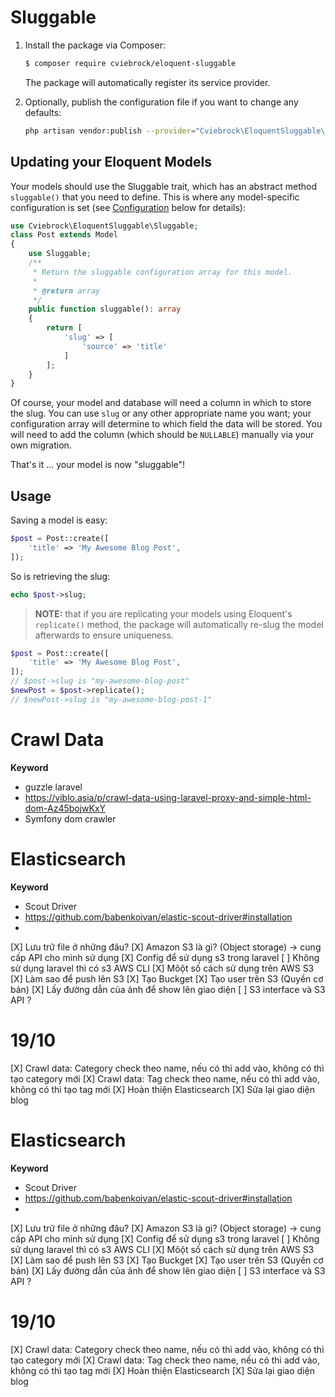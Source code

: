 # Sluggable
1. Install the package via Composer:

    ```sh
    $ composer require cviebrock/eloquent-sluggable
    ```

   The package will automatically register its service provider.

2. Optionally, publish the configuration file if you want to change any defaults:

    ```sh
    php artisan vendor:publish --provider="Cviebrock\EloquentSluggable\ServiceProvider"
    ```


## Updating your Eloquent Models

Your models should use the Sluggable trait, which has an abstract method `sluggable()`
that you need to define.  This is where any model-specific configuration is set
(see [Configuration](#configuration) below for details):

```php
use Cviebrock\EloquentSluggable\Sluggable;
class Post extends Model
{
    use Sluggable;
    /**
     * Return the sluggable configuration array for this model.
     *
     * @return array
     */
    public function sluggable(): array
    {
        return [
            'slug' => [
                'source' => 'title'
            ]
        ];
    }
}
```

Of course, your model and database will need a column in which to store the slug.
You can use `slug` or any other appropriate name you want; your configuration array
will determine to which field the data will be stored.  You will need to add the
column (which should be `NULLABLE`) manually via your own migration.

That's it ... your model is now "sluggable"!



## Usage

Saving a model is easy:

```php
$post = Post::create([
    'title' => 'My Awesome Blog Post',
]);
```

So is retrieving the slug:

```php
echo $post->slug;
```

> **NOTE:** that if you are replicating your models using Eloquent's `replicate()` method,
> the package will automatically re-slug the model afterwards to ensure uniqueness.
```php
$post = Post::create([
    'title' => 'My Awesome Blog Post',
]);
// $post->slug is "my-awesome-blog-post"
$newPost = $post->replicate();
// $newPost->slug is "my-awesome-blog-post-1"
```


# Crawl Data

**Keyword**
* guzzle laravel
* https://viblo.asia/p/crawl-data-using-laravel-proxy-and-simple-html-dom-Az45bojwKxY
* Symfony dom crawler

# Elasticsearch

**Keyword**
* Scout Driver
* https://github.com/babenkoivan/elastic-scout-driver#installation
* 


[X] Lưu trữ file ở những đâu?
[X] Amazon S3 là gì? (Object storage) -> cung cấp API cho mình sử dụng
[X] Config để sử dụng s3 trong laravel
[ ] Không sử dụng laravel thì có s3 AWS CLI
[X] Môột số cách sử dụng trên AWS S3
[X] Làm sao để push lên S3
[X] Tạo Buckget
[X] Tạo user trên S3 (Quyền cơ bản)
[X] Lấy đường dẫn của ảnh để show lên giao diện
[ ] S3 interface và S3 API ?


# 19/10
[X] Crawl data: Category check theo name, nếu có thì add vào, không có thì tạo category mới
[X] Crawl data: Tag check theo name, nếu có thì add vào, không có thì tạo tag mới 
[X] Hoàn thiện Elasticsearch 
[X] Sửa lại giao diện blog

# Elasticsearch

**Keyword**
* Scout Driver
* https://github.com/babenkoivan/elastic-scout-driver#installation
* 


[X] Lưu trữ file ở những đâu?
[X] Amazon S3 là gì? (Object storage) -> cung cấp API cho mình sử dụng
[X] Config để sử dụng s3 trong laravel
[ ] Không sử dụng laravel thì có s3 AWS CLI
[X] Môột số cách sử dụng trên AWS S3
[X] Làm sao để push lên S3
[X] Tạo Buckget
[X] Tạo user trên S3 (Quyền cơ bản)
[X] Lấy đường dẫn của ảnh để show lên giao diện
[ ] S3 interface và S3 API ?


# 19/10
[X] Crawl data: Category check theo name, nếu có thì add vào, không có thì tạo category mới
[X] Crawl data: Tag check theo name, nếu có thì add vào, không có thì tạo tag mới 
[X] Hoàn thiện Elasticsearch 
[X] Sửa lại giao diện blog
